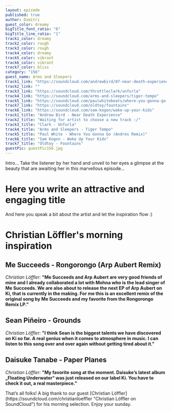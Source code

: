 ```yaml
---
layout: episode
published: true
author: Dimitri
guest_color: dreamy
bigTitle_font_ratio: "6"
bigTitle_line_ratio: "1"
track1_color: dreamy
track2_color: rough
track3_color: rough
track4_color: dreamy
track5_color: vibrant
track6_color: vibrant
track7_color: bliss
category: "156"
guest_name: Arms and Sleepers
track1_link: "https://soundcloud.com/andrewbird/07-near-death-experience"
track2_link: ""
track3_link: "https://soundcloud.com/throttleclark/unfurla"
track4_link: "https://soundcloud.com/arms-and-sleepers/tiger-tempo"
track5_link: "https://soundcloud.com/paulwhitebeats/where-you-gonna-go-andres-remix"
track7_link: "https://soundcloud.com/oldtoy/fountains"
track6_link: "https://soundcloud.com/sam-kogon/wake-up-your-kids"
track1_title: "Andrew Bird - Near Death Experience"
track2_title: "Waiting for artist to choose a new track :/"
track3_title: "Clark - Unfurla"
track4_title: "Arms and Sleepers - Tiger Tempo"
track5_title: "Paul White - Where You Gonna Go (Andres Remix)"
track6_title: "Sam Kogon - Wake Up Your Kids"
track7_title: "Oldtoy - Fountains"
guestPic: guestPic156.jpg
---
```


<p id="introduction">
Intro... Take the listener by her hand and unveil to her eyes a glimpse at the beauty that are awaiting her in this marvellous episode...
</p>
 
# Here you write an attractive and engaging title

And here you speak a bit about the artist and let the inspiration flow :)

# Christian Löffler's morning inspiration
 
## Me Succeeds - Rongorongo (Arp Aubert Remix)
_Christian Löffler:_ **"**Me Succeeds and Arp Aubert are very good friends of mine and I already collaborated a lot with Mohna who is the lead singer of Me Succeeds. We are also about to release the next EP of Arp Aubert on Ki, that is currently in the making. For me this is an excellent remix of the original song by Me Succeeds and my favorite from the Rongorongo Remix LP.**"**
 
## Sean Piñeiro - Grounds
_Christian Löffler:_ **"**I think Sean is the biggest talents we have discovered on Ki so far. A real genius when it comes to atmosphere in music. I can listen to this song over and over again without getting tired about it.**"**
 
## Daisuke Tanabe - Paper Planes
_Christian Löffler:_ **"**My favorite song at the moment. Daisuke’s latest album „Floating Underwater“ was just released on our label Ki. You have to check it out, a real masterpiece.**"**
 
<p id="outroduction">
That’s all folks! A big thank to our guest [Christian Löffler](https://soundcloud.com/christianloeffler "Christian Löffler on SoundCloud") for his morning selection. Enjoy your sunday.
</p>